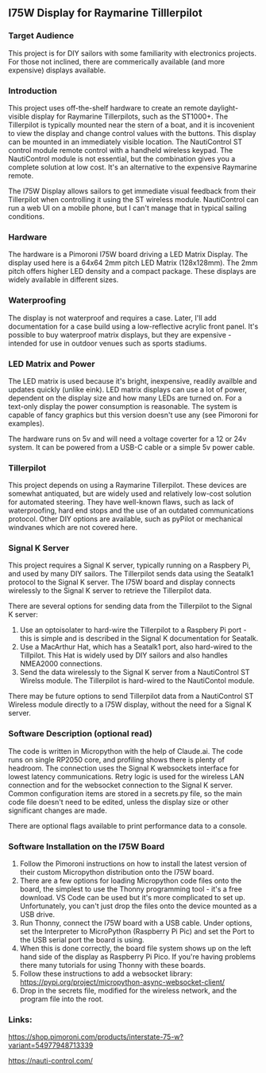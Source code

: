 ## I75W Display for Raymarine Tilllerpilot

### Target Audience
This project is for DIY sailors with some familiarity with electronics projects. For those not inclined, there are commerically available (and more expensive) displays available.

### Introduction
This project uses off-the-shelf hardware to create an remote daylight-visible display for Raymarine Tillerpilots, such as the ST1000+. The Tillerpilot is typically mounted near the stern of a boat, and it is incovenient to view the display and change control values with the buttons. This display can be mounted in an immediately visible location. The NautiControl ST control module remote control with a handheld wireless keypad. The NautiControl module is not essential, but the combination gives you a complete solution at low cost. It's an alternative to the expensive Raymarine remote.

The I75W Display allows sailors to get immediate visual feedback from their Tillerpilot when controlling it using the ST wireless module. NautiControl can run a web UI on a mobile phone, but I can't manage that in typical sailing conditions.

### Hardware
The hardware is a Pimoroni I75W board driving a LED Matrix Display. The display used here is a 64x64 2mm pitch LED Matrix (128x128mm). The 2mm pitch offers higher LED density and a compact package. These displays are widely available in different sizes.

### Waterproofing
The display is not waterproof and requires a case. Later, I'll add documentation for a case build using a low-reflective acrylic front panel. It's possible to buy waterproof matrix displays, but they are expensive - intended for use in outdoor venues such as sports stadiums.

### LED Matrix and Power 
The LED matrix is used because it's bright, inexpensive, readily availble and updates quickly (unlike eink). LED matrix displays can use a lot of power, dependent on the display size and how many LEDs are turned on. For a text-only display the power consumption is reasonable. The system is capable of fancy graphics but this version doesn't use any (see Pimoroni for examples). 

The hardware runs on 5v and will need a voltage coverter for a 12 or 24v system. It can be powered from a USB-C cable or a simple 5v power cable.

### Tillerpilot
This project depends on using a Raymarine Tillerpilot. These devices are somewhat antiquated, but are widely used and relatively low-cost solution for automated steering. They have well-known flaws, such as lack of waterproofing, hard end stops and the use of an outdated communications protocol. Other DIY options are available, such as pyPilot or mechanical windvanes which are not covered here.

### Signal K Server
This project requires a Signal K server, typically running on a Raspbery Pi, and used by many DIY sailors. The Tillerpilot sends data using the Seatalk1 protocol to the Signal K server.
The I75W board and display connects wirelessly to the Signal K server to retrieve the Tillerpilot data.

There are several options for sending data from the Tillerpilot to the Signal K server:
1) Use an optoisolater to hard-wire the Tillerpilot to a Raspbery Pi port - this is simple and is described in the Signal K documentation for Seatalk.
2) Use a MacArthur Hat, which has a Seatalk1 port, also hard-wired to the Tillpilot. This Hat is widely used by DIY sailors and also handles NMEA2000 connections.
3) Send the data wirelessly to the Signal K server from a NautiControl ST Wirelss module. The Tillerpilot is hard-wired to the NautiContol module.

There may be future options to send Tillerpilot data from a NautiControl ST Wireless module directly to a I75W display, without the need for a Signal K server.

### Software Description (optional read)
The code is written in Micropython with the help of Claude.ai. The code runs on single RP2050 core, and profiling shows there is plenty of headroom.
The connection uses the Signal K websockets interface for lowest latency communications.
Retry logic is used for the wireless LAN connection and for the websocket connection to the Signal K server.
Common configuration items are stored in a secrets.py file, so the main code file doesn't need to be edited, unless the display size or other significant changes are made.

There are optional flags available to print performance data to a console.

### Software Installation on the I75W Board
1) Follow the Pimoroni instructions on how to install the latest version of their custom Micropython distribution onto the I75W board.
2) There are a few options for loading Micropython code files onto the board, the simplest to use the Thonny programming tool - it's a free download. VS Code can be used but it's more complicated to set up. Unfortunately, you can't just drop the files onto the device mounted as a USB drive.
3) Run Thonny, connect the I75W board with a USB cable. Under options, set the Interpreter to MicroPython (Raspberry Pi Pic) and set the Port to the USB serial port the board is using.
4) When this is done correctly, the board file system shows up on the left hand side of the display as Raspberry Pi Pico. If you're having problems there many tutorials for using Thonny with these boards.
3) Follow these instructions to add a websocket library: https://pypi.org/project/micropython-async-websocket-client/
5) Drop in the secrets file, modified for the wireless network, and the program file into the root.

### Links:

https://shop.pimoroni.com/products/interstate-75-w?variant=54977948713339

https://nauti-control.com/







